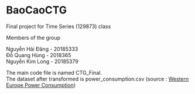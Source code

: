# BaoCaoCTG
Final project for Time Series (129873) class

Members of the group

Nguyễn Hải Đăng - 20185333 <br>
Đỗ Quang Hùng - 2018365 <br>
Nguyễn Kim Long - 20185379 <br>

The main code file is named CTG_Final. <br>
The dataset after transformed is power_consumption.csv (source : <a href="https://www.kaggle.com/francoisraucent/western-europe-power-consumption">Western Europe Power Consumption</a>)
